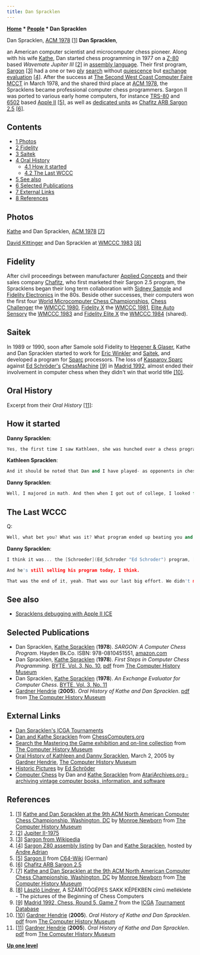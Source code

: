 ```yaml
---
title: Dan Spracklen
---
```

**[Home](Home "Home") * [People](People "People") * Dan Spracklen**

[](http://www.computerhistory.org/chess/full_record.php?iid=stl-431f4cc14ba4b) Dan Spracklen, [ACM 1978](ACM_1978 "ACM 1978") <a id="cite-note-1" href="#cite-ref-1">[1]</a>
**Dan Spracklen**,

an American computer scientist and microcomputer chess pioneer. Along with his wife [Kathe](Kathe_Spracklen "Kathe Spracklen"), Dan started chess programming in 1977 on a [Z-80](Z80 "Z80") based *Wavemate Jupiter III* <a id="cite-note-2" href="#cite-ref-2">[2]</a> in [assembly language](Assembly "Assembly"). Their first program, [Sargon](Sargon "Sargon") <a id="cite-note-3" href="#cite-ref-3">[3]</a> had a one or two [ply](Ply "Ply") [search](Search "Search") without [quiescence](Quiescence_Search "Quiescence Search") but [exchange evaluation](Static_Exchange_Evaluation "Static Exchange Evaluation") <a id="cite-note-4" href="#cite-ref-4">[4]</a>. After the success at [The Second West Coast Computer Faire MCCT](MCCT_1978 "MCCT 1978") in March 1978, and the shared third place at [ACM 1978](ACM_1978 "ACM 1978"), the Spracklens became professional computer chess programmers. Sargon II was ported to various early home computers, for instance [TRS-80](TRS-80 "TRS-80") and [6502](6502 "6502") based [Apple II](Apple_II "Apple II") <a id="cite-note-5" href="#cite-ref-5">[5]</a>, as well as [dedicated units](Dedicated_Chess_Computers "Dedicated Chess Computers") as [Chafitz ARB Sargon 2.5](Chafitz_ARB_Sargon_2.5 "Chafitz ARB Sargon 2.5") <a id="cite-note-6" href="#cite-ref-6">[6]</a>.

## Contents

- [1 Photos](#photos)
- [2 Fidelity](#fidelity)
- [3 Saitek](#saitek)
- [4 Oral History](#oral-history)
  - [4.1 How it started](#how-it-started)
  - [4.2 The Last WCCC](#the-last-wccc)
- [5 See also](#see-also)
- [6 Selected Publications](#selected-publications)
- [7 External Links](#external-links)
- [8 References](#references)

## Photos

[](http://www.computerhistory.org/chess/full_record.php?iid=stl-431f4cc14ba4b)
[Kathe](Kathe_Spracklen "Kathe Spracklen") and Dan Spracklen, [ACM 1978](ACM_1978 "ACM 1978") <a id="cite-note-7" href="#cite-ref-7">[7]</a>

[](File:KittingerDanSpracklen1983.JPG)
[David Kittinger](David_Kittinger "David Kittinger") and Dan Spracklen at [WMCCC 1983](WMCCC_1983 "WMCCC 1983") <a id="cite-note-8" href="#cite-ref-8">[8]</a>

## Fidelity

After civil proceedings between manufacturer [Applied Concepts](Applied_Concepts "Applied Concepts") and their sales company [Chafitz](Chafitz "Chafitz"), who first marketed their Sargon 2.5 program, the Spracklens began their long term collaboration with [Sidney Samole](Sidney_Samole "Sidney Samole") and [Fidelity Electronics](Fidelity_Electronics "Fidelity Electronics") in the 80s. Beside other successes, their computers won the first four [World Microcomputer Chess Championships](World_Microcomputer_Chess_Championship "World Microcomputer Chess Championship"), [Chess Challenger](Chess_Challenger "Chess Challenger") the [WMCCC 1980](WMCCC_1980 "WMCCC 1980"), [Fidelity X](Fidelity "Fidelity") the [WMCCC 1981](WMCCC_1981 "WMCCC 1981"), [Elite Auto Sensory](Elite "Elite") the [WMCCC 1983](WMCCC_1983 "WMCCC 1983") and [Fidelity Elite X](Elite "Elite") the [WMCCC 1984](WMCCC_1984 "WMCCC 1984") (shared).

## Saitek

In 1989 or 1990, soon after Samole sold Fidelity to [Hegener & Glaser](Hegener_%26_Glaser "Hegener & Glaser"), Kathe and Dan Spracklen started to work for [Eric Winkler](Eric_Winkler "Eric Winkler") and [Saitek](Saitek "Saitek"), and developed a program for [Sparc](index.php?title=Sparc&action=edit&redlink=1 "Sparc (page does not exist)") processors. The loss of [Kasparov Sparc](Kasparov_Sparc "Kasparov Sparc") against [Ed Schröder's](Ed_Schroder "Ed Schroder") [ChessMachine](ChessMachine "ChessMachine") <a id="cite-note-9" href="#cite-ref-9">[9]</a> in [Madrid 1992](WCCC_1992 "WCCC 1992"), almost ended their involvement in computer chess when they didn't win that world title <a id="cite-note-10" href="#cite-ref-10">[10]</a>.

## Oral History

Excerpt from their *Oral History* <a id="cite-note-11" href="#cite-ref-11">[11]</a>:

## How it started

**Danny Spracklen**:

```C++
Yes, the first time I saw Kathleen, she was hunched over a chess program, or a  chessboard, in the cafeteria, studying a chess position. And I go, wow, that’s interesting. The young lady  likes chess.

```

**Kathleen Spracklen**:

```C++
And it should be noted that Dan and I have played- as opponents in chess, we’ve  played two games of chess. I won one and he won one, and we said, okay, good enough.

```

**Danny Spracklen**:

```C++
Well, I majored in math. And then when I got out of college, I looked for a job. And  McDonald-Douglas in Santa Monica, offered me a position there, as a beginning computer programmer.  So I moved up there and started learning how to program in [Fortran](Fortran "Fortran"). And I worked for them for three  years. 

```

## The Last WCCC

Q:

```C++
Well, what bet you? What was it? What program ended up beating you and not making it?

```

**Danny Spracklen**:

```C++
I think it was... the [Schroeder](Ed_Schroder "Ed Schroder") program, [Rebel](Rebel "Rebel"), or - I believe it was.

```

```C++
And he's still selling his program today, I think.

```

```C++
That was the end of it, yeah. That was our last big effort. We didn't make it and Sci Tech lost interest in us and - so we figured, well, it's been a good run, you know, let's do something else <laughter> 

```

## See also

- [Spracklens debugging with Apple II ICE](Fidelity_Electronics#SpracklensAppleICE "Fidelity Electronics")

## Selected Publications

- Dan Spracklen, [Kathe Spracklen](Kathe_Spracklen "Kathe Spracklen") (**1978**). *SARGON: A Computer Chess Program*. Hayden Bk.Co. ISBN: 978-0810451551, [amazon.com](http://www.amazon.com/Sargon-Computer-Program-Dan-Spracklen/dp/0810451557)
- Dan Spracklen, [Kathe Spracklen](Kathe_Spracklen "Kathe Spracklen") (**1978**). *First Steps in Computer Chess Programming*. [BYTE, Vol. 3, No. 10](Byte_Magazine#BYTE310 "Byte Magazine"), [pdf](http://archive.computerhistory.org/projects/chess/related_materials/text/4-4.First_Steps.Byte_Magazine/First_Steps_in_Computer_Chess_Programing.Spracklen-Dan_Kathe.Byte_Magazine.Oct-1978.062303035.sm.pdf) from [The Computer History Museum](The_Computer_History_Museum "The Computer History Museum")
- Dan Spracklen, [Kathe Spracklen](Kathe_Spracklen "Kathe Spracklen") (**1978**). *An Exchange Evaluator for Computer Chess*. [BYTE, Vol. 3, No. 11](Byte_Magazine#BYTE311 "Byte Magazine")
- [Gardner Hendrie](http://www.computerhistory.org/trustee/gardner-hendrie) (**2005**). *Oral History of Kathe and Dan Spracklen*. [pdf](http://archive.computerhistory.org/projects/chess/related_materials/oral-history/spacklen.oral_history.2005.102630821/spracklen.oral_history_transcript.2005.102630821.pdf) from [The Computer History Museum](The_Computer_History_Museum "The Computer History Museum")

## External Links

- [Dan Spracklen's ICGA Tournaments](https://www.game-ai-forum.org/icga-tournaments/person.php?id=210)
- [Dan and Kathe Spracklen](http://www.ismenio.com/spracklen.html) from [ChessComputers.org](http://www.ismenio.com/chess_computers.html)
- [Search the Mastering the Game exhibition and on-line collection](http://www.computerhistory.org/chess/search/?q=Spracklen) from [The Computer History Museum](The_Computer_History_Museum "The Computer History Museum")
- [Oral History of Kathleen and Danny Spracklen](http://www.computerhistory.org/chess/orl-43343fb422232/), March 2, 2005 by [Gardner Hendrie](http://www.computerhistory.org/trustee/gardner-hendrie), [The Computer History Museum](The_Computer_History_Museum "The Computer History Museum")
- [Historic Pictures](http://members.home.nl/matador/chess820.htm) by [Ed Schröder](Ed_Schroder "Ed Schroder")
- [Computer Chess](http://www.atariarchives.org/deli/computer_chess.php) by Dan and [Kathe Spracklen](Kathe_Spracklen "Kathe Spracklen") from [AtariArchives.org - archiving vintage computer books, information, and software](http://www.atariarchives.org/)

## References

1. <a id="cite-ref-1" href="#cite-note-1">[1]</a> [Kathe and Dan Spracklen at the 9th ACM North American Computer Chess Championship, Washington, DC](http://www.computerhistory.org/chess/full_record.php?iid=stl-431f4cc14ba4b) by [Monroe Newborn](Monroe_Newborn "Monroe Newborn") from [The Computer History Museum](The_Computer_History_Museum "The Computer History Museum")
1. <a id="cite-ref-2" href="#cite-note-2">[2]</a> [Jupiter II-1975](http://www.computermuseum.li/Testpage/JupiterII-1975.htm)
1. <a id="cite-ref-3" href="#cite-note-3">[3]</a> [Sargon from Wikipedia](https://en.wikipedia.org/wiki/Sargon_%28chess%29)
1. <a id="cite-ref-4" href="#cite-note-4">[4]</a> [Sargon Z80 assembly listing](http://www.andreadrian.de/schach/sargon.asm) by Dan and [Kathe Spracklen](Kathe_Spracklen "Kathe Spracklen"), hosted by [Andre Adrian](Andre_Adrian "Andre Adrian")
1. <a id="cite-ref-5" href="#cite-note-5">[5]</a> [Sargon II](http://www.c64-wiki.de/index.php/Sargon_II) from [C64-Wiki](http://www.c64-wiki.de/index.php/Hauptseite) (German)
1. <a id="cite-ref-6" href="#cite-note-6">[6]</a> [Chafitz ARB Sargon 2.5](http://www.schach-computer.info/wiki/index.php/Chafitz_ARB_Sargon_2.5)
1. <a id="cite-ref-7" href="#cite-note-7">[7]</a> [Kathe and Dan Spracklen at the 9th ACM North American Computer Chess Championship, Washington, DC](http://www.computerhistory.org/chess/full_record.php?iid=stl-431f4cc14ba4b) by [Monroe Newborn](Monroe_Newborn "Monroe Newborn") from [The Computer History Museum](The_Computer_History_Museum "The Computer History Museum")
1. <a id="cite-ref-8" href="#cite-note-8">[8]</a> [László Lindner](L%C3%A1szl%C3%B3_Lindner "László Lindner"), A SZÁMÍTÓGÉPES SAKK KÉPEKBEN című melléklete - The pictures of the Beginning of Chess Computers
1. <a id="cite-ref-9" href="#cite-note-9">[9]</a> [Madrid 1992, Chess, Round 5, Game 7](https://www.game-ai-forum.org/icga-tournaments/round.php?tournament=58&round=5&id=7) from the [ICGA](ICGA "ICGA") [Tournament Database](https://www.game-ai-forum.org/icga-tournaments/)
1. <a id="cite-ref-10" href="#cite-note-10">[10]</a> [Gardner Hendrie](http://www.computerhistory.org/trustee/gardner-hendrie) (**2005**). *Oral History of Kathe and Dan Spracklen*. [pdf](http://archive.computerhistory.org/projects/chess/related_materials/oral-history/spacklen.oral_history.2005.102630821/spracklen.oral_history_transcript.2005.102630821.pdf) from [The Computer History Museum](The_Computer_History_Museum "The Computer History Museum")
1. <a id="cite-ref-11" href="#cite-note-11">[11]</a> [Gardner Hendrie](http://www.computerhistory.org/trustee/gardner-hendrie) (**2005**). *Oral History of Kathe and Dan Spracklen*. [pdf](http://archive.computerhistory.org/projects/chess/related_materials/oral-history/spacklen.oral_history.2005.102630821/spracklen.oral_history_transcript.2005.102630821.pdf) from [The Computer History Museum](The_Computer_History_Museum "The Computer History Museum")

**[Up one level](People "People")**

